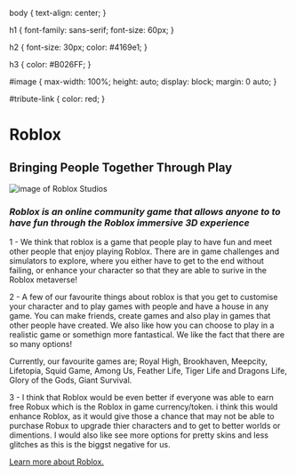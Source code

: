 body {
  text-align: center;
}

h1 {
  font-family: sans-serif;
  font-size: 60px;
}

h2 {
  font-size: 30px;
  color: #4169e1;
}

h3 {
  color: #B026FF;
}

#image {
  max-width: 100%;
  height: auto;
  display: block;
  margin: 0 auto;
}

#tribute-link {
  color: red;
}

<html>
  <head>
    
  </head>
  <body>
<div id="main">

  <h1 id="title"> Roblox </h1>

  <h2 id="h2"> Bringing People Together Through Play </h2>

  <div id="img-div">
    <img id="image" src="https://images.rbxcdn.com/d66ae37d46e00a1ecacfe9531986690a.jpg" alt="image of Roblox Studios"> 
    <h3 id="img-caption"><em>Roblox is an online community game that allows anyone to to have fun through the Roblox immersive 3D experience</em></h3>
  </div>
  
  <div id="tribute-info">
<p>1 - We think that roblox is a game that people play to have fun and meet other people that enjoy playing Roblox. There are in game challenges and simulators to explore, where you either have to get to the end without failing, or enhance your character so that they are able to surive in the Roblox metaverse!</p>
    
<p>2 - A few of our favourite things about roblox is that you get to customise your character and to play games with people and have a house in any game. You can make friends, create games and also play in games that other people have created. We also like how you can choose to play in a realistic game or somethign more fantastical. We like the fact that there are so many options!
  
  Currently, our favourite games are; Royal High, Brookhaven, Meepcity, Lifetopia, Squid Game, Among Us, Feather Life, Tiger Life and Dragons Life, Glory of the Gods, Giant Survival.</p>

<p>3 - I think that Roblox would be even better if everyone was able to earn free Robux which is the Roblox in game currency/token. i think this would enhance Roblox, as it would give those a chance that may not be able to purchase Robux to upgrade thier characters and to get to better worlds or dimentions. I would also like see more options for pretty skins and less glitches as this is the biggst negative for us.</p>
  </div>
  
<a href="https://en.wikipedia.org/wiki/Roblox" target="_blank" id="tribute-link">
  Learn more about Roblox.

  </body>
    </html>
